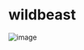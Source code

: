 # wildbeast

![image](https://user-images.githubusercontent.com/3511851/113958229-192c9300-97f7-11eb-9f1a-4b8f0fa6fde0.png)
